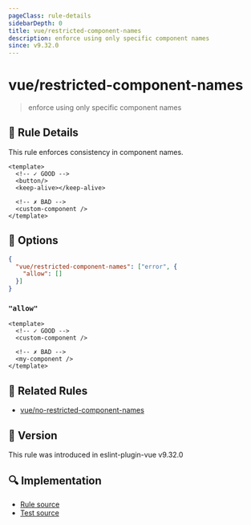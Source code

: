 ```yaml
---
pageClass: rule-details
sidebarDepth: 0
title: vue/restricted-component-names
description: enforce using only specific component names
since: v9.32.0
---
```


# vue/restricted-component-names

> enforce using only specific component names

## :book: Rule Details

This rule enforces consistency in component names.

<eslint-code-block :rules="{ 'vue/restricted-component-names': ['error'] }">

```vue
<template>
  <!-- ✓ GOOD -->
  <button/>
  <keep-alive></keep-alive>

  <!-- ✗ BAD -->
  <custom-component />
</template>
```

</eslint-code-block>

## :wrench: Options

```json
{
  "vue/restricted-component-names": ["error", { 
    "allow": []
  }]
}
```

### `"allow"`

<eslint-code-block :rules="{'vue/restricted-component-names': ['error', { 'allow': ['/^custom-/'] }]}">

```vue
<template>
  <!-- ✓ GOOD -->
  <custom-component />

  <!-- ✗ BAD -->
  <my-component />
</template>
```

</eslint-code-block>

## :couple: Related Rules

- [vue/no-restricted-component-names](https://github.com/vuejs/eslint-plugin-vue/tree/master/docs/rules/no-restricted-component-names.md)

## :rocket: Version

This rule was introduced in eslint-plugin-vue v9.32.0

## :mag: Implementation

- [Rule source](https://github.com/vuejs/eslint-plugin-vue/blob/master/lib/rules/restricted-component-names.js)
- [Test source](https://github.com/vuejs/eslint-plugin-vue/blob/master/tests/lib/rules/restricted-component-names.js)
